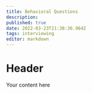 ```yaml
---
title: Behavioral Questions
description: 
published: true
date: 2022-03-23T21:38:36.964Z
tags: interviewing
editor: markdown
---
```


# Header
Your content here